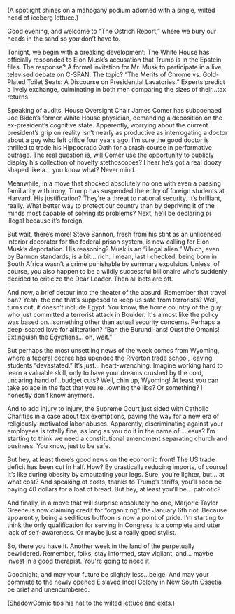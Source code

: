 (A spotlight shines on a mahogany podium adorned with a single, wilted head of iceberg lettuce.)

Good evening, and welcome to “The Ostrich Report,” where we bury our heads in the sand so *you* don’t have to.

Tonight, we begin with a breaking development: The White House has officially responded to Elon Musk’s accusation that Trump is in the Epstein files. The response? A formal invitation for Mr. Musk to participate in a live, televised debate on C-SPAN. The topic? “The Merits of Chrome vs. Gold-Plated Toilet Seats: A Discourse on Presidential Lavatories.” Experts predict a lively exchange, culminating in both men comparing the sizes of their…tax returns.

Speaking of audits, House Oversight Chair James Comer has subpoenaed Joe Biden’s former White House physician, demanding a deposition on the ex-president’s cognitive state. Apparently, worrying about the current president’s grip on reality isn’t nearly as productive as interrogating a doctor about a guy who left office four years ago. I’m sure the good doctor is thrilled to trade his Hippocratic Oath for a crash course in performative outrage. The real question is, will Comer use the opportunity to publicly display his collection of novelty stethoscopes? I hear he’s got a real doozy shaped like a… you know what? Never mind.

Meanwhile, in a move that shocked absolutely no one with even a passing familiarity with irony, Trump has suspended the entry of foreign students at Harvard. His justification? They're a threat to national security. It’s brilliant, really. What better way to protect our country than by depriving it of the minds most capable of solving its problems? Next, he’ll be declaring pi illegal because it’s foreign.

But wait, there’s more! Steve Bannon, fresh from his stint as an unlicensed interior decorator for the federal prison system, is now calling for Elon Musk’s deportation. His reasoning? Musk is an “illegal alien.” Which, even by Bannon standards, is a bit… rich. I mean, last I checked, being born in South Africa wasn’t a crime punishable by summary expulsion. Unless, of course, you also happen to be a wildly successful billionaire who’s suddenly decided to criticize the Dear Leader. Then all bets are off.

And now, a brief detour into the theater of the absurd. Remember that travel ban? Yeah, the one that’s supposed to keep us safe from terrorists? Well, turns out, it doesn’t include Egypt. You know, the home country of the guy who just committed a terrorist attack in Boulder. It's almost like the policy was based on…something other than actual security concerns. Perhaps a deep-seated love for alliteration? “Ban the Burundi-ans! Oust the Omanis! Extinguish the Egyptians… oh, wait.”

But perhaps the most unsettling news of the week comes from Wyoming, where a federal decree has upended the Riverton trade school, leaving students “devastated.” It’s just… heart-wrenching. Imagine working hard to learn a valuable skill, only to have your dreams crushed by the cold, uncaring hand of…budget cuts? Well, chin up, Wyoming! At least you can take solace in the fact that you’re…owning the libs? Or something? I honestly don’t know anymore.

And to add injury to injury, the Supreme Court just sided with Catholic Charities in a case about tax exemptions, paving the way for a new era of religiously-motivated labor abuses. Apparently, discriminating against your employees is totally fine, as long as you do it in the name of…Jesus? I’m starting to think we need a constitutional amendment separating church and business. You know, just to be safe.

But hey, at least there’s good news on the economic front! The US trade deficit has been cut in half. How? By drastically reducing imports, of course! It’s like curing obesity by amputating your legs. Sure, you’re lighter, but… at what cost? And speaking of costs, thanks to Trump’s tariffs, you’ll soon be paying 40 dollars for a loaf of bread. But hey, at least you’ll be… patriotic?

And finally, in a move that will surprise absolutely no one, Marjorie Taylor Greene is now claiming credit for “organizing” the January 6th riot. Because apparently, being a seditious buffoon is now a point of pride. I’m starting to think the only qualification for serving in Congress is a complete and utter lack of self-awareness. Or maybe just a really good stylist.

So, there you have it. Another week in the land of the perpetually bewildered. Remember, folks, stay informed, stay vigilant, and… maybe invest in a good therapist. You're going to need it.

Goodnight, and may your future be slightly less…beige. And may your commute to the newly opened Elslaved Incel Colony in New South Ossetia be brief and unencumbered.

(ShadowComic tips his hat to the wilted lettuce and exits.)